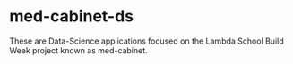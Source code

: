 # med-cabinet-ds
These are Data-Science applications focused on the Lambda School Build Week project known as med-cabinet.
